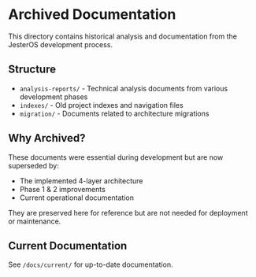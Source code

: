 # Archived Documentation

This directory contains historical analysis and documentation from the JesterOS development process.

## Structure

- `analysis-reports/` - Technical analysis documents from various development phases
- `indexes/` - Old project indexes and navigation files
- `migration/` - Documents related to architecture migrations

## Why Archived?

These documents were essential during development but are now superseded by:
- The implemented 4-layer architecture
- Phase 1 & 2 improvements
- Current operational documentation

They are preserved here for reference but are not needed for deployment or maintenance.

## Current Documentation

See `/docs/current/` for up-to-date documentation.